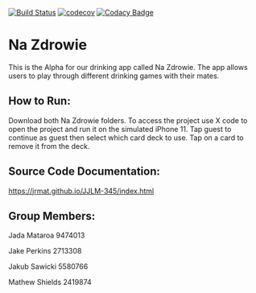 [![Build Status](https://www.travis-ci.com/jrmat/JJLM-345.svg?branch=main)](https://www.travis-ci.com/jrmat/JJLM-345) [![codecov](https://codecov.io/gh/jrmat/JJLM-345/branch/main/graph/badge.svg?token=DM5KBQ14CM)](https://codecov.io/gh/jrmat/JJLM-345) [![Codacy Badge](https://app.codacy.com/project/badge/Grade/b8b0851c4c984b368b1f3b3e33ece5e9)](https://www.codacy.com/gh/jrmat/JJLM-345/dashboard?utm_source=github.com&amp;utm_medium=referral&amp;utm_content=jrmat/JJLM-345&amp;utm_campaign=Badge_Grade)
# Na Zdrowie

This is the Alpha for our drinking app called Na Zdrowie. The app allows users to play through different drinking games with their mates.

## How to Run:
Download both Na Zdrowie folders. To access the project use X code to open the project and run it on the simulated iPhone 11. Tap guest to continue as guest then select which card deck to use. Tap on a card to remove it from the deck.

## Source Code Documentation:
https://jrmat.github.io/JJLM-345/index.html

## Group Members:
Jada Mataroa 9474013

Jake Perkins 2713308

Jakub Sawicki 5580766

Mathew Shields 2419874
